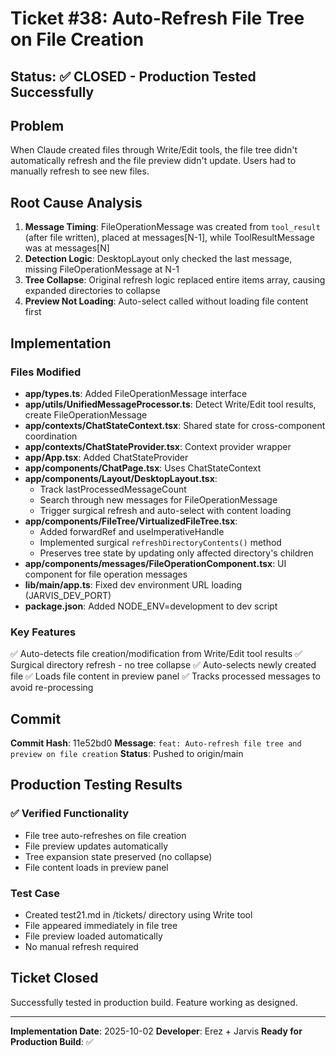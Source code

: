 # Ticket #38: Auto-Refresh File Tree on File Creation

## Status: ✅ CLOSED - Production Tested Successfully

## Problem
When Claude created files through Write/Edit tools, the file tree didn't automatically refresh and the file preview didn't update. Users had to manually refresh to see new files.

## Root Cause Analysis
1. **Message Timing**: FileOperationMessage was created from `tool_result` (after file written), placed at messages[N-1], while ToolResultMessage was at messages[N]
2. **Detection Logic**: DesktopLayout only checked the last message, missing FileOperationMessage at N-1
3. **Tree Collapse**: Original refresh logic replaced entire items array, causing expanded directories to collapse
4. **Preview Not Loading**: Auto-select called without loading file content first

## Implementation

### Files Modified
- **app/types.ts**: Added FileOperationMessage interface
- **app/utils/UnifiedMessageProcessor.ts**: Detect Write/Edit tool results, create FileOperationMessage
- **app/contexts/ChatStateContext.tsx**: Shared state for cross-component coordination
- **app/contexts/ChatStateProvider.tsx**: Context provider wrapper
- **app/App.tsx**: Added ChatStateProvider
- **app/components/ChatPage.tsx**: Uses ChatStateContext
- **app/components/Layout/DesktopLayout.tsx**:
  - Track lastProcessedMessageCount
  - Search through new messages for FileOperationMessage
  - Trigger surgical refresh and auto-select with content loading
- **app/components/FileTree/VirtualizedFileTree.tsx**:
  - Added forwardRef and useImperativeHandle
  - Implemented surgical `refreshDirectoryContents()` method
  - Preserves tree state by updating only affected directory's children
- **app/components/messages/FileOperationComponent.tsx**: UI component for file operation messages
- **lib/main/app.ts**: Fixed dev environment URL loading (JARVIS_DEV_PORT)
- **package.json**: Added NODE_ENV=development to dev script

### Key Features
✅ Auto-detects file creation/modification from Write/Edit tool results
✅ Surgical directory refresh - no tree collapse
✅ Auto-selects newly created file
✅ Loads file content in preview panel
✅ Tracks processed messages to avoid re-processing

## Commit
**Commit Hash**: 11e52bd0
**Message**: `feat: Auto-refresh file tree and preview on file creation`
**Status**: Pushed to origin/main

## Production Testing Results

### ✅ Verified Functionality
- File tree auto-refreshes on file creation
- File preview updates automatically
- Tree expansion state preserved (no collapse)
- File content loads in preview panel

### Test Case
- Created test21.md in /tickets/ directory using Write tool
- File appeared immediately in file tree
- File preview loaded automatically
- No manual refresh required

## Ticket Closed
Successfully tested in production build. Feature working as designed.

---

**Implementation Date**: 2025-10-02
**Developer**: Erez + Jarvis
**Ready for Production Build**: ✅
